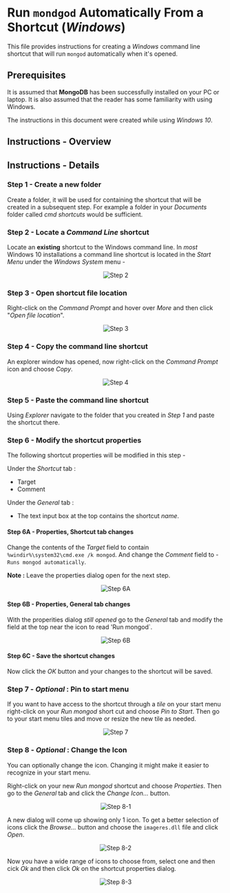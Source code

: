 # Run `mondgod` Automatically From a Shortcut (*Windows*)

This file provides instructions for creating a *Windows* command line shortcut that will run `mongod` automatically when it's opened.

## Prerequisites

It is assumed that **MongoDB** has been successfully installed on your PC or laptop. It is also assumed that the reader has some familiarity with using Windows. 

The instructions in this document were created while using *Windows 10*.

## Instructions - Overview

## Instructions - Details

### Step 1 - Create a new folder

Create a folder, it will be used for containing the shortcut that will be created in a subsequent step. For example a folder in your *Documents* folder called *cmd shortcuts* would be sufficient.

### Step 2 - Locate a *Command Line* shortcut

Locate an **existing** shortcut to the Windows command line. In *most* Windows 10 installations a command line shortcut is located in the *Start Menu* under the *Windows System* menu - 

<p align="center">
  <img src="./mdimg/step-2.png" alt="Step 2" txt="Step 2"/>
</p>

### Step 3 - Open shortcut file location

Right-click on the *Command Prompt* and hover over *More* and then click "*Open file location*".

<p align="center">
  <img src="./mdimg/step-3.png" alt="Step 3" txt="Step 3"/>
</p>

### Step 4 - Copy the command line shortcut

An explorer window has opened, now right-click on the *Command Prompt* icon and choose *Copy*.

<p align="center">
  <img src="./mdimg/step-4.png" alt="Step 4" txt="Step 4"/>
</p>

### Step 5 - Paste the command line shortcut

Using *Explorer* navigate to the folder that you created in *Step 1* and paste the shortcut there.

### Step 6 - Modify the shortcut properties

The following shortcut properties will be modified in this step - 

Under the *Shortcut* tab :
* Target
* Comment

Under the *General* tab :
* The text input box at the top contains the shortcut *name*.

#### Step 6A - Properties, Shortcut tab changes

Change the contents of the *Target* field to contain `%windir%\system32\cmd.exe /k mongod`. And change the *Comment* field to - `Runs mongod automatically`.

**Note :** Leave the properties dialog open for the next step.

<p align="center">
  <img src="./mdimg/step-6a.png" alt="Step 6A" txt="Step 6A"/>
</p>

#### Step 6B - Properties, General tab changes

With the properities dialog *still opened* go to the *General* tab and modify the field at the top near the icon to read 'Run mongod`.

<p align="center">
  <img src="./mdimg/step-6b.png" alt="Step 6B" txt="Step 6B"/>
</p>

#### Step 6C - Save the shortcut changes

Now click the *OK* button and your changes to the shortcut will be saved. 

### Step 7 - *Optional* : Pin to start menu

If you want to have access to the shortcut through a *tile* on your start menu right-click on your *Run mongod* short cut and choose *Pin to Start*. Then go to your start menu tiles and move or resize the new tile as needed.

<p align="center">
  <img src="./mdimg/step-7.png" alt="Step 7" txt="Step 7"/>
</p>

### Step 8 - *Optional* : Change the Icon

You can optionally change the icon. Changing it might make it easier to recognize in your start menu.

Right-click on your new *Run mongod* shortcut and choose *Properties*. Then go to the *General* tab and click the *Change Icon...* button.

<p align="center">
  <img src="./mdimg/step-8-1.png" alt="Step 8-1" txt="Step 8-1"/>
</p>

A new dialog will come up showing only 1 icon. To get a better selection of icons click the *Browse...* button and choose the `imageres.dll` file and click *Open*.

<p align="center">
  <img src="./mdimg/step-8-2.png" alt="Step 8-2" txt="Step 8-2"/>
</p>

Now you have a wide range of icons to choose from, select one and then cick *Ok* and then click *Ok* on the shortcut properties dialog.

<p align="center">
  <img src="./mdimg/step-8-3.png" alt="Step 8-3" txt="Step 8-3"/>
</p>


